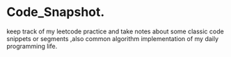 # Code_Snapshot.
keep track of my leetcode practice and take notes about some classic code snippets or segments ,also common algorithm implementation of my daily programming life.
